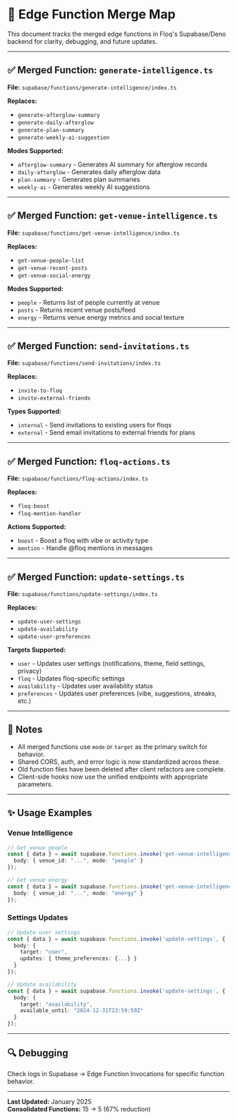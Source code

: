 # 🧩 Edge Function Merge Map

This document tracks the merged edge functions in Floq's Supabase/Deno backend for clarity, debugging, and future updates.

---

## ✅ Merged Function: `generate-intelligence.ts`

**File:** `supabase/functions/generate-intelligence/index.ts`

**Replaces:**
- `generate-afterglow-summary`
- `generate-daily-afterglow`
- `generate-plan-summary`
- `generate-weekly-ai-suggestion`

**Modes Supported:**
- `afterglow-summary` - Generates AI summary for afterglow records
- `daily-afterglow` - Generates daily afterglow data
- `plan-summary` - Generates plan summaries
- `weekly-ai` - Generates weekly AI suggestions

---

## ✅ Merged Function: `get-venue-intelligence.ts`

**File:** `supabase/functions/get-venue-intelligence/index.ts`

**Replaces:**
- `get-venue-people-list`
- `get-venue-recent-posts`
- `get-venue-social-energy`

**Modes Supported:**
- `people` - Returns list of people currently at venue
- `posts` - Returns recent venue posts/feed
- `energy` - Returns venue energy metrics and social texture

---

## ✅ Merged Function: `send-invitations.ts`

**File:** `supabase/functions/send-invitations/index.ts`

**Replaces:**
- `invite-to-floq`
- `invite-external-friends`

**Types Supported:**
- `internal` - Send invitations to existing users for floqs
- `external` - Send email invitations to external friends for plans

---

## ✅ Merged Function: `floq-actions.ts`

**File:** `supabase/functions/floq-actions/index.ts`

**Replaces:**
- `floq-boost`
- `floq-mention-handler`

**Actions Supported:**
- `boost` - Boost a floq with vibe or activity type
- `mention` - Handle @floq mentions in messages

---

## ✅ Merged Function: `update-settings.ts`

**File:** `supabase/functions/update-settings/index.ts`

**Replaces:**
- `update-user-settings`
- `update-availability`
- `update-user-preferences`

**Targets Supported:**
- `user` - Updates user settings (notifications, theme, field settings, privacy)
- `floq` - Updates floq-specific settings
- `availability` - Updates user availability status
- `preferences` - Updates user preferences (vibe, suggestions, streaks, etc.)

---

## 🧠 Notes

- All merged functions use `mode` or `target` as the primary switch for behavior.
- Shared CORS, auth, and error logic is now standardized across these.
- Old function files have been deleted after client refactors are complete.
- Client-side hooks now use the unified endpoints with appropriate parameters.

---

## ✨ Usage Examples

### Venue Intelligence
```ts
// Get venue people
const { data } = await supabase.functions.invoke('get-venue-intelligence', {
  body: { venue_id: "...", mode: "people" }
});

// Get venue energy
const { data } = await supabase.functions.invoke('get-venue-intelligence', {
  body: { venue_id: "...", mode: "energy" }
});
```

### Settings Updates
```ts
// Update user settings
const { data } = await supabase.functions.invoke('update-settings', {
  body: { 
    target: "user", 
    updates: { theme_preferences: {...} }
  }
});

// Update availability
const { data } = await supabase.functions.invoke('update-settings', {
  body: { 
    target: "availability", 
    available_until: "2024-12-31T23:59:59Z"
  }
});
```

---

## 🔍 Debugging

Check logs in Supabase → Edge Function Invocations for specific function behavior.

---

**Last Updated:** January 2025  
**Consolidated Functions:** 15 → 5 (67% reduction)